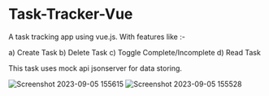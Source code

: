 # Task-Tracker-Vue
A task tracking app using vue.js. With features like :-

a) Create Task
b) Delete Task
c) Toggle Complete/Incomplete
d) Read Task

This task uses mock api jsonserver for data storing.

![Screenshot 2023-09-05 155615](https://github.com/UjjwalShekdar/Task-Tracker-Vue/assets/110097700/228fe437-dabf-497e-a65b-c8773ded0725)
![Screenshot 2023-09-05 155528](https://github.com/UjjwalShekdar/Task-Tracker-Vue/assets/110097700/9aca1d60-90f5-43e7-a50c-4f4c4011d9fe)

